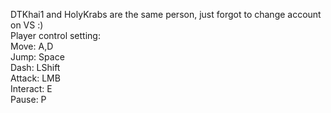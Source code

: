 DTKhai1 and HolyKrabs are the same person, just forgot to change account on VS :)  
Player control setting:  
Move: A,D  
Jump: Space  
Dash: LShift  
Attack: LMB  
Interact: E  
Pause: P  
